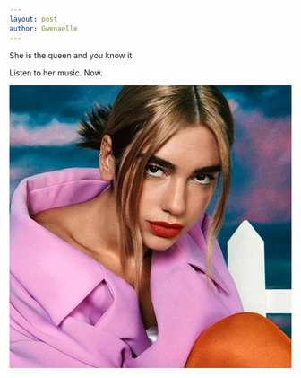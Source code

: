```yaml
---
layout: post
author: Gwenaelle
---
```


She is the queen and you know it.

Listen to her music. Now.

![](dualipa_imagen.jpeg)  
